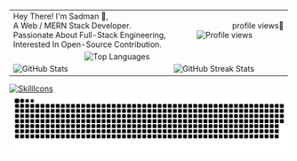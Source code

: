 <table style="border-collapse: collapse; border: none;">
  <tr>
    <td style="border: none;">Hey There! I'm Sadman 👋,<br/>A Web / MERN Stack Developer. <br/>Passionate About Full-Stack Engineering,<br/>Interested In Open-Source Contribution.</td>
    <td style="border: none;">
      &nbsp;&nbsp;&nbsp;&nbsp;&nbsp;&nbsp;&nbsp;&nbsp;&nbsp;&nbsp;&nbsp;&nbsp;&nbsp;&nbsp;&nbsp;&nbsp;&nbsp;&nbsp;&nbsp;&nbsp;&nbsp;&nbsp;&nbsp;&nbsp;&nbsp;&nbsp;&nbsp;&nbsp;profile views👀
      <br/>
      &nbsp;&nbsp;&nbsp;&nbsp;&nbsp;&nbsp;&nbsp;&nbsp;&nbsp;&nbsp;&nbsp;<img src="https://profile-counter.glitch.me/SADMAN30102001SAKIB/count.svg" alt="Profile views"/>
    </td>
  </tr>
  <tr>
    <td colspan="2" style="border: none;">
&nbsp;&nbsp;&nbsp;&nbsp;&nbsp;&nbsp;&nbsp;&nbsp;&nbsp;&nbsp;&nbsp;&nbsp;&nbsp;&nbsp;&nbsp;&nbsp;&nbsp;&nbsp;&nbsp;&nbsp;&nbsp;&nbsp;&nbsp;&nbsp;&nbsp;&nbsp;&nbsp;&nbsp;&nbsp;&nbsp;&nbsp;&nbsp;&nbsp;&nbsp;<img src="https://github-readme-streak-stats.herokuapp.com/?user=SADMAN30102001SAKIB&theme=radical" alt="Top Languages"/>
    </td>
  </tr>
  <tr>
    <td style="border: none;">
      <img src="https://github-readme-stats.vercel.app/api?username=SADMAN30102001SAKIB&show_icons=true&hide_title=true&count_private=true&theme=radical" alt="GitHub Stats"/>
    </td>
    <td style="border: none;">
      <img src="https://github-readme-stats.vercel.app/api/top-langs/?username=SADMAN30102001SAKIB&layout=compact&theme=radical" alt="GitHub Streak Stats"/>
    </td>
  </tr>
</table>

[![SkillIcons](https://skillicons.dev/icons?i=c,cpp,bash,powershell,go,js,ts,py,php,html,css,sass,pug,svg,bootstrap,materialui,tailwind,react,redux,electron,astro,nextjs,threejs,nodejs,bun,express,nestjs,flask,django,apollo,graphql,npm,pnpm,yarn,webpack,vite,gradle,babel,mongodb,mysql,postgres,prisma,postman,jest,vitest,selenium,rabbitmq,kafka,redis,elasticsearch,replit,git,github,vercel,netlify,appwrite,supabase,aws,cloudflare,docker,kubernetes,terraform,nginx,prometheus,ansible,githubactions,jenkins,sentry,tensorflow,sklearn,opencv,wasm,solidity,workers,arduino,raspberrypi,ubuntu,kali,linux,windows,latex,md,neovim,vscode,bots,discordjs,discord,stackoverflow,twitter,linkedin)](https://skillicons.dev)
<img src="https://github.com/SADMAN30102001SAKIB/SADMAN30102001SAKIB/blob/main/github-contribution-grid-snake.svg"/>
